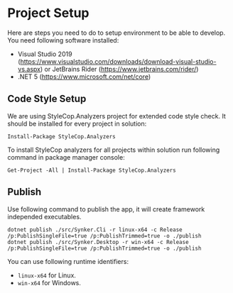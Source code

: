 Project Setup
=============

Here are steps you need to do to setup environment to be able to develop. You need following software installed:

- Visual Studio 2019 (https://www.visualstudio.com/downloads/download-visual-studio-vs.aspx) or JetBrains Rider (https://www.jetbrains.com/rider/)
- .NET 5 (https://www.microsoft.com/net/core)

Code Style Setup
----------------

We are using StyleCop.Analyzers project for extended code style check. It should be installed for every project in solution:

```
Install-Package StyleCop.Analyzers
```

To install StyleCop analyzers for all projects within solution run following command in package manager console:

```
Get-Project -All | Install-Package StyleCop.Analyzers
```

Publish
-------

Use following command to publish the app, it will create framework independed executables.

```
dotnet publish ./src/Synker.Cli -r linux-x64 -c Release /p:PublishSingleFile=true /p:PublishTrimmed=true -o ./publish
dotnet publish ./src/Synker.Desktop -r win-x64 -c Release /p:PublishSingleFile=true /p:PublishTrimmed=true -o ./publish
```

You can use following runtime identifiers:

- `linux-x64` for Linux.
- `win-x64` for Windows.
